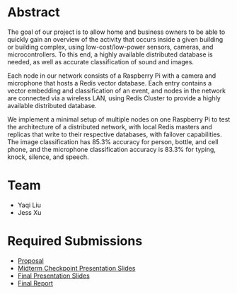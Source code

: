# Abstract

The goal of our project is to allow home and business owners to be able to quickly gain an overview of the activity that occurs inside a given building or building complex, using low-cost/low-power sensors, cameras, and microcontrollers. To this end, a highly available distributed database is needed, as well as accurate classification of sound and images. 

Each node in our network consists of a Raspberry Pi with a camera and microphone that hosts a Redis vector database. Each entry contains a vector embedding and classification of an event, and nodes in the network are connected via a wireless LAN, using Redis Cluster to provide a highly available distributed database. 

We implement a minimal setup of multiple nodes on one Raspberry Pi to test the architecture of a distributed network, with local Redis masters and replicas that write to their respective databases, with failover capabilities. The image classification has 85.3% accuracy for person, bottle, and cell phone, and the microphone classification accuracy is 83.3% for typing, knock, silence, and speech. 

# Team

* Yaqi Liu
* Jess Xu

# Required Submissions

* [Proposal](proposal)
* [Midterm Checkpoint Presentation Slides](https://docs.google.com/presentation/d/1FnyzDtgjOtIwzm3ZAPmfm1_xH2ywoqEGA7hYzbvL638/edit?usp=sharing)
* [Final Presentation Slides](https://docs.google.com/presentation/d/16QAUWB5lgkDse2qqXDBuBWtdzMkf59NhxkH5aq5M7S8/edit#slide=id.p1)
* [Final Report](report)
